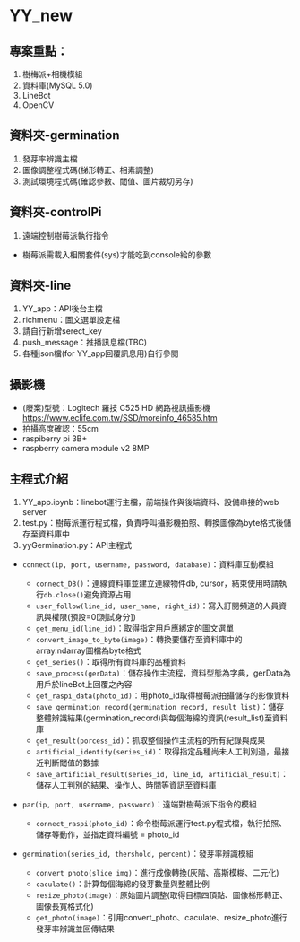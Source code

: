 # YY_new
## 專案重點：
1. 樹梅派+相機模組
2. 資料庫(MySQL 5.0)
3. LineBot
4. OpenCV

## 資料夾-germination
1. 發芽率辨識主檔
2. 圖像調整程式碼(梯形轉正、相素調整)
3. 測試環境程式碼(確認參數、閾值、圖片裁切另存)

## 資料夾-controlPi
1. 遠端控制樹莓派執行指令
  - 樹莓派需載入相關套件(sys)才能吃到console給的參數

## 資料夾-line
1. YY_app：API後台主檔
2. richmenu：圖文選單設定檔
3. 請自行新增serect_key
4. push_message：推播訊息檔(TBC)
5. 各種json檔(for YY_app回覆訊息用)自行參閱

## 攝影機
- (廢案)型號：Logitech 羅技 C525 HD 網路視訊攝影機 https://www.eclife.com.tw/SSD/moreinfo_46585.htm
- 拍攝高度確認：55cm
- raspiberry pi 3B+
- raspberry camera module v2 8MP


## 主程式介紹
1. YY_app.ipynb：linebot運行主檔，前端操作與後端資料、設備串接的web server
2. test.py：樹莓派運行程式檔，負責呼叫攝影機拍照、轉換圖像為byte格式後儲存至資料庫中
3. yyGermination.py：API主程式
  - ```connect(ip, port, username, password, database)```：資料庫互動模組
    * ```connect_DB()```：連線資料庫並建立連線物件db, cursor，結束使用時請執行```db.close()```避免資源占用
    * ```user_follow(line_id, user_name, right_id)```：寫入訂閱頻道的人員資訊與權限(預設=0[測試身分])
    * ```get_menu_id(line_id)```：取得指定用戶應綁定的圖文選單
    * ```convert_image_to_byte(image)```：轉換要儲存至資料庫中的array.ndarray圖檔為byte格式
    * ```get_series()```：取得所有資料庫的品種資料
    * ```save_process(gerData)```：儲存操作主流程，資料型態為字典，gerData為用戶於lineBot上回覆之內容
    * ```get_raspi_data(photo_id)```：用photo_id取得樹莓派拍攝儲存的影像資料
    * ```save_germination_record(germination_record, result_list)```：儲存整體辨識結果(germination_record)與每個海綿的資訊(result_list)至資料庫
    * ```get_result(porcess_id)```：抓取整個操作主流程的所有紀錄與成果
    * ```artificial_identify(series_id)```：取得指定品種尚未人工判別過，最接近判斷閾值的數據
    * ```save_artificial_result(series_id, line_id, artificial_result)```：儲存人工判別的結果、操作人、時間等資訊至資料庫
    
  - ```par(ip, port, username, password)```：遠端對樹莓派下指令的模組
    * ```connect_raspi(photo_id)```：命令樹莓派運行test.py程式檔，執行拍照、儲存等動作，並指定資料編號 = photo_id
    
  - ```germination(series_id, thershold, percent)```：發芽率辨識模組
    * ```convert_photo(slice_img)```：進行成像轉換(灰階、高斯模糊、二元化)
    * ```caculate()```：計算每個海綿的發芽數量與整體比例
    * ```resize_photo(image)```：原始圖片調整(取得目標四頂點、圖像梯形轉正、圖像長寬格式化)
    * ```get_photo(image)```：引用convert_photo、caculate、resize_photo進行發芽率辨識並回傳結果

